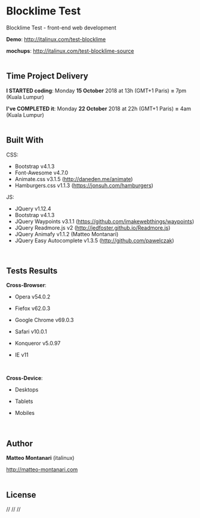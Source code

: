 # Blocklime Test
Blocklime Test - front-end web development

**Demo**: <a href="http://italinux.com/test-blocklime" target="_blank">http://italinux.com/test-blocklime</a>

**mochups**: <a href="http://italinux.com/test-blocklime-source" target="_blank">http://italinux.com/test-blocklime-source</a>
<br />
<br />

## Time Project Delivery
**I STARTED coding**:    Monday **15 October** 2018 at 13h (GMT+1 Paris) **=** 7pm (Kuala Lumpur)

**I've COMPLETED it**:  Monday **22 October** 2018 at 22h (GMT+1 Paris) **=** 4am (Kuala Lumpur)
<br />
<br />

## Built With

CSS:
  * Bootstrap v4.1.3
  * Font-Awesome v4.7.0
  * Animate.css v3.1.5 (http://daneden.me/animate)
  * Hamburgers.css v1.1.3 (https://jonsuh.com/hamburgers)

JS:
  * JQuery v1.12.4
  * Bootstrap v4.1.3
  * JQuery Waypoints v3.1.1 (https://github.com/imakewebthings/waypoints)
  * JQuery Readmore.js v2 (http://jedfoster.github.io/Readmore.js)
  * JQuery Animafy v1.1.2 (Matteo Montanari)
  * JQuery Easy Autocomplete v1.3.5 (http://github.com/pawelczak)
<br />

## Tests Results

**Cross-Browser**:

  * Opera v54.0.2
    
  * Fiefox v62.0.3
    
  * Google Chrome v69.0.3 
  
  * Safari v10.0.1
    
  * Konqueror v5.0.97

  * IE v11
<br />
 
**Cross-Device**:

   * Desktops
    
   * Tablets
    
   * Mobiles
<br />

## Author

**Matteo Montanari** (italinux)

  http://matteo-montanari.com
<br />
<br />

## License

// // //
